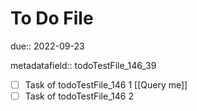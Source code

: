 # To Do File

due:: 2022-09-23

metadatafield:: todoTestFile_146\_39

- [ ] Task of todoTestFile_146 1 [[Query me]]
- [ ] Task of todoTestFile_146 2
